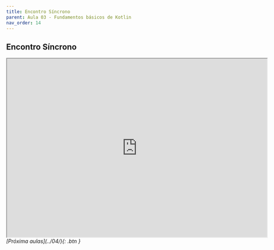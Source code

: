 ```yaml
---
title: Encontro Síncrono
parent: Aula 03 - Fundamentos básicos de Kotlin
nav_order: 14
---
```


## Encontro Síncrono

<iframe src="https://drive.google.com/file/d/1J0C7Xdtp3qIu5Z1_Ajy9qLJDhlVQBm7A/preview" width="700" height="480"></iframe>


<span class="fs-3 float-right">
<i class="fas fa-download">[Próxima aulas](../04/){: .btn }</i>
</span>
